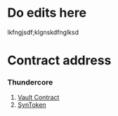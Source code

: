 # Do edits here
lkfngjsdf;klgnskdfnglksd

# Contract address
### Thundercore
1. [Vault Contract]()
2. [SynToken]()
